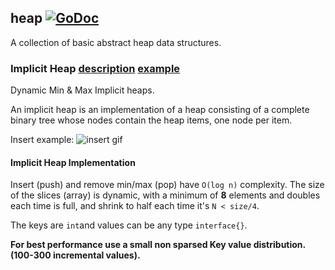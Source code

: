 ## heap  [![GoDoc](https://godoc.org/golang.org/x/tools/cmd/godoc?status.svg)](https://godoc.org/github.com/bgadrian/data-structures/heap)
A collection of basic abstract heap data structures.

### Implicit Heap [description](http://www.cs.princeton.edu/courses/archive/spr09/cos423/Lectures/i-heaps.pdf) [example](https://www.tutorialspoint.com/data_structures_algorithms/heap_data_structure.htm)
Dynamic Min & Max Implicit heaps.

An implicit heap is an implementation of a heap consisting of a complete binary tree whose
nodes contain the heap items, one node per item.

Insert example:
![insert gif](https://www.tutorialspoint.com/data_structures_algorithms/images/max_heap_animation.gif)

#### Implicit Heap Implementation
Insert (push) and remove min/max (pop) have ```O(log n)``` complexity. The size of the slices (array) is dynamic, with a minimum of **8** elements and doubles each time is full, and shrink to half each time it's ```N < size/4```.

The keys are ```int```and values can be any type ```interface{}```.

**For best performance use a small non sparsed Key value distribution. (100-300 incremental values).** 